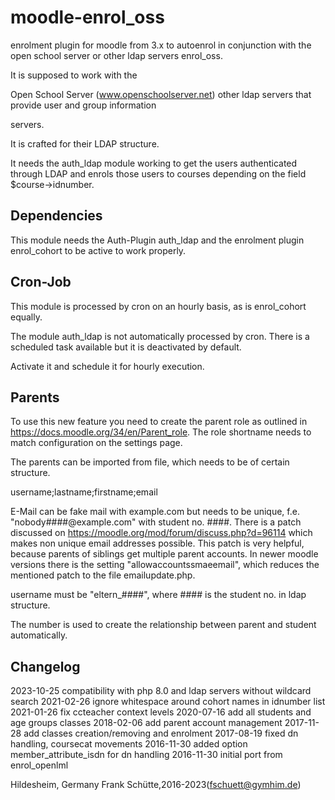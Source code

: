 moodle-enrol_oss
====================

enrolment plugin for moodle from 3.x to autoenrol in
conjunction with the open school server or other ldap servers enrol_oss.

It is supposed to work with the

Open School Server (www.openschoolserver.net)
other ldap servers that provide user and group information

servers.

It is crafted for their LDAP structure.

It needs the auth_ldap module working to get the users authenticated
through LDAP and enrols those users to courses depending on the
field $course->idnumber.

Dependencies
------------
This module needs the Auth-Plugin auth_ldap and the enrolment plugin
enrol_cohort to be active to work properly.

Cron-Job
--------
This module is processed by cron on an hourly basis, as is enrol_cohort
equally.

The module auth_ldap is not automatically processed by cron.
There is a scheduled task available but it is deactivated by default.

Activate it and schedule it for hourly execution.

Parents
-------
To use this new feature you need to create the parent role as outlined
in https://docs.moodle.org/34/en/Parent_role. The role shortname needs to
match configuration on the settings page.

The parents can be imported from file, which needs to be of certain structure.

username;lastname;firstname;email

E-Mail can be fake mail with example.com but needs to be unique, f.e.
"nobody####@example.com" with student no. ####.
There is a patch discussed on https://moodle.org/mod/forum/discuss.php?d=96114
which makes non unique email addresses possible.
This patch is very helpful, because parents of siblings get multiple parent accounts.
In newer moodle versions there is the setting "allowaccountssmaeemail", which
reduces the mentioned patch to the file emailupdate.php.

username must be "eltern_####", where #### is the student no. in ldap structure.

The number is used to create the relationship between parent and student automatically.

Changelog
---------
2023-10-25 compatibility with php 8.0 and ldap servers without wildcard search
2021-02-26 ignore whitespace around cohort names in idnumber list
2021-01-26 fix ccteacher context levels
2020-07-16 add all students and age groups classes
2018-02-06 add parent account management
2017-11-28 add classes creation/removing and enrolment
2017-08-19 fixed dn handling, coursecat movements
2016-11-30 added option member_attribute_isdn for dn handling
2016-11-30 initial port from enrol_openlml

Hildesheim, Germany
Frank Schütte,2016-2023(fschuett@gymhim.de)
